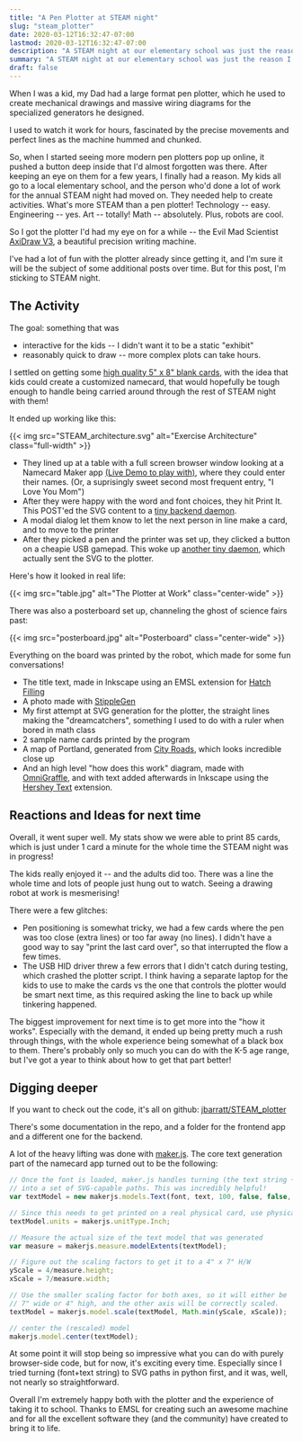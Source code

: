 ```yaml
---
title: "A Pen Plotter at STEAM night"
slug: "steam_plotter"
date: 2020-03-12T16:32:47-07:00
lastmod: 2020-03-12T16:32:47-07:00
description: "A STEAM night at our elementary school was just the reason I needed to finally decide to get a pen plotter, the perfect combination of Technology, Engineering, Art and Math. Here's the story of that night (and the code for the activity.)"
summary: "A STEAM night at our elementary school was just the reason I needed to finally decide to get a pen plotter, the perfect combination of Technology, Engineering, Art and Math. Here's the story of that night (and the code for the activity.)"
draft: false
---
```


When I was a kid, my Dad had a large format pen plotter, which he used to create mechanical drawings and massive wiring diagrams for the specialized generators he designed.

I used to watch it work for hours, fascinated by the precise movements and perfect lines as the machine hummed and chunked.

So, when I started seeing more modern pen plotters pop up online, it pushed a button deep inside that I'd almost forgotten was there. After keeping an eye on them for a few years, I finally had a reason. My kids all go to a local elementary school, and the person who'd done a lot of work for the annual STEAM night had moved on. They needed help to create activities. What's more STEAM than a pen plotter! Technology -- easy. Engineering -- yes. Art -- totally! Math -- absolutely. Plus, robots are cool.

So I got the plotter I'd had my eye on for a while -- the Evil Mad Scientist [AxiDraw V3](https://shop.evilmadscientist.com/productsmenu/846), a beautiful precision writing machine.

I've had a lot of fun with the plotter already since getting it, and I'm sure it will be the subject of some additional posts over time. But for this post, I'm sticking to STEAM night.

## The Activity

The goal: something that was

* interactive for the kids -- I didn't want it to be a static "exhibit"
* reasonably quick to draw -- more complex plots can take hours.

I settled on getting some [high quality 5" x 8" blank cards](https://www.amazon.com/gp/product/B077Q9M4GP/), with the idea that kids could create a customized namecard, that would hopefully be tough enough to handle being carried around through the rest of STEAM night with them!

It ended up working like this:

{{< img src="STEAM_architecture.svg"  alt="Exercise Architecture"   class="full-width"  >}}

* They lined up at a table with a full screen browser window looking at a Namecard Maker app [(Live Demo to play with)](http://snap.serialized.net/namecard/index.html), where they could enter their names. (Or, a suprisingly sweet second most frequent entry, "I Love You Mom")
* After they were happy with the word and font choices, they hit Print It. This POST'ed the SVG content to a [tiny backend daemon](https://github.com/jbarratt/STEAM_plotter/blob/master/backend/server.py).
* A modal dialog let them know to let the next person in line make a card, and to move to the printer
* After they picked a pen and the printer was set up, they clicked a button on a cheapie USB gamepad. This woke up [another tiny daemon](https://github.com/jbarratt/STEAM_plotter/blob/master/backend/printer.py), which actually sent the SVG to the plotter.

Here's how it looked in real life:

{{< img src="table.jpg"  alt="The Plotter at Work"   class="center-wide"  >}}

There was also a posterboard set up, channeling the ghost of science fairs past:

{{< img src="posterboard.jpg"  alt="Posterboard"   class="center-wide"  >}}

Everything on the board was printed by the robot, which made for some fun conversations!

* The title text, made in Inkscape using an EMSL extension for [Hatch Filling](https://wiki.evilmadscientist.com/Hatch_fill)
* A photo made with [StippleGen](https://wiki.evilmadscientist.com/StippleGen)
* My first attempt at SVG generation for the plotter, the straight lines making the "dreamcatchers", something I used to do with a ruler when bored in math class
* 2 sample name cards printed by the program
* A map of Portland, generated from [City Roads](https://anvaka.github.io/city-roads/), which looks incredible close up
* And an high level "how does this work" diagram, made with [OmniGraffle](https://www.omnigroup.com/omnigraffle), and with text added afterwards in Inkscape using the [Hershey Text](https://www.evilmadscientist.com/2011/hershey-text-an-inkscape-extension-for-engraving-fonts/) extension.

## Reactions and Ideas for next time

Overall, it went super well. My stats show we were able to print 85 cards, which is just under 1 card a minute for the whole time the STEAM night was in progress!

The kids really enjoyed it -- and the adults did too. There was a line the whole time and lots of people just hung out to watch. Seeing a drawing robot at work is mesmerising!

There were a few glitches:

- Pen positioning is somewhat tricky, we had a few cards where the pen was too close (extra lines) or too far away (no lines). I didn't have a good way to say "print the last card over", so that interrupted the flow a few times.
- The USB HID driver threw a few errors that I didn't catch during testing, which crashed the plotter script. I think having a separate laptop for the kids to use to make the cards vs the one that controls the plotter would be smart next time, as this required asking the line to back up while tinkering happened.

The biggest improvement for next time is to get more into the  "how it works". Especially with the demand, it ended up being pretty much a rush through things, with the whole experience being somewhat of a black box to them. There's probably only so much you can do with the K-5 age range, but I've got a year to think about how to get that part better!

## Digging deeper

If you want to check out the code, it's all on github: [jbarratt/STEAM_plotter](https://github.com/jbarratt/STEAM_plotter)

There's some documentation in the repo, and a folder for the frontend app and a different one for the backend.


A lot of the heavy lifting was done with [maker.js](https://maker.js.org). 
The core text generation part of the namecard app turned out to be the following:

```javascript
// Once the font is loaded, maker.js handles turning (the text string + the font)
// into a set of SVG-capable paths. This was incredibly helpful!
var textModel = new makerjs.models.Text(font, text, 100, false, false, undefined);

// Since this needs to get printed on a real physical card, use physical measurements (Inches) 
textModel.units = makerjs.unitType.Inch;

// Measure the actual size of the text model that was generated
var measure = makerjs.measure.modelExtents(textModel);

// Figure out the scaling factors to get it to a 4" x 7" H/W
yScale = 4/measure.height;
xScale = 7/measure.width;

// Use the smaller scaling factor for both axes, so it will either be
// 7" wide or 4" high, and the other axis will be correctly scaled.
textModel = makerjs.model.scale(textModel, Math.min(yScale, xScale));

// center the (rescaled) model
makerjs.model.center(textModel);
```

At some point it will stop being so impressive what you can do with purely browser-side code, but for now, it's exciting every time. Especially since I tried turning (font+text string) to SVG paths in python first, and it was, well, not nearly so straightforward.

Overall I'm extremely happy both with the plotter and the experience of taking it to school. Thanks to EMSL for creating such an awesome machine and for all the excellent software they (and the community) have created to bring it to life.
